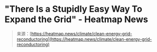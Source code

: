 <!--yml

category: 未分类

date: 2024-05-29 13:18:46

-->

# "There Is a Stupidly Easy Way To Expand the Grid" - Heatmap News

> 来源：[https://heatmap.news/climate/clean-energy-grid-reconductoring](https://heatmap.news/climate/clean-energy-grid-reconductoring)

<template></template>
